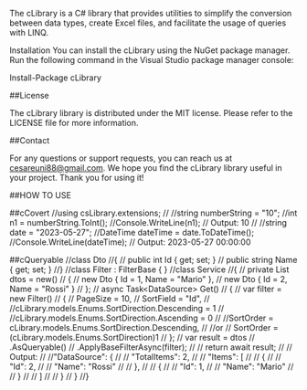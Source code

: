 ﻿The cLibrary is a C# library that provides utilities to simplify the conversion between data types, 
create Excel files, and facilitate the usage of queries with LINQ.

Installation
You can install the cLibrary using the NuGet package manager.
Run the following command in the Visual Studio package manager console:

Install-Package cLibrary


##License

The cLibrary library is distributed under the MIT license. Please refer to the LICENSE file for more information.


##Contact

For any questions or support requests, you can reach us at cesareuni88@gmail.com.
We hope you find the cLibrary library useful in your project. Thank you for using it!


##HOW TO USE

##cCovert
//using csLibrary.extensions;
//
//string numberString = "10";
//int n1 = numberString.ToInt();
//Console.WriteLine(n1);  // Output: 10
//
//string date = "2023-05-27";
//DateTime dateTime = date.ToDateTime();
//Console.WriteLine(dateTime);  // Output: 2023-05-27 00:00:00

##cQueryable
//class Dto
//{
//    public int Id { get; set; }
//    public string Name { get; set; }
//}
//class Filter : FilterBase { }
//class Service
//{
//    private List<Dto> dtos = new()
//    {
//        new Dto { Id = 1, Name = "Mario" },
//        new Dto { Id = 2, Name = "Rossi" }
//    };
//    async Task<DataSource<Dto>> Get()
//    {
//        var filter = new Filter()
//        {
//            PageSize = 10,
//            SortField = "Id",
//            //cLibrary.models.Enums.SortDirection.Descending = 1
//            //cLibrary.models.Enums.SortDirection.Ascending = 0
//            //SortOrder = cLibrary.models.Enums.SortDirection.Descending,
//            //or
//            SortOrder = (cLibrary.models.Enums.SortDirection)1
//        };
//        var result = dtos
//            .AsQueryable()
//            .ApplyBaseFilterAsync(filter);
//
//        return await result;
//        // Output: 
//        //"DataSource": {
//        //    "TotalItems": 2,
//        //    "Items": [
//        //      {
//        //        "Id": 2,
//        //        "Name": "Rossi"
//        //      },
//        //      {
//        //        "Id": 1,
//        //        "Name": "Mario"
//        //      }
//        //    ] 
//        //  }
//    }
//}
